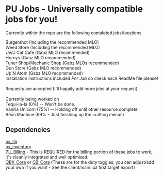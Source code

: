 # PU Jobs - Universally compatible jobs for you!

Currently within the repo are the following completed jobs/locations

Burgershot (Including the recommended MLO) <br>
Weed Store (Including the recommended MLO) <br>
UwU Cat Cafe (Gabz MLO recommended) <br>
Hornys (Gabz MLO recommended) <br>
Tuner Shop/Mechanic Shop (Gabz MLOs recommended) <br>
Gun Store (Gabz MLO recommended) <br>
Up N Atom (Gabz MLO recommended) <br> 
Installation Instructions included *Per Job* so check each ReadMe file please! <br> <br>
Requests are accepted (I'll happily add more jobs at your request) <br>
<br>
Currently being worked on <br>
Tequi-la-la (0%) -- Won't be done. <br>
Vanilla Unicorn (75%) -- Holding off until other resource complete <br>
Bean Machine (99% - Just finishing up the crafting menus) <br>
## Dependencies <br>
[ox_lib](https://github.com/overextended/ox_lib) <br>
[ox_inventory](https://github.com/overextended/ox_inventory) <br>
[PU_Billing](https://github.com/paruthepro/pu_billing) - This is REQUIRED for the billing portion of these jobs to work, it's cleanly integrated and well optimised. <br>
[QBX_Core](https://github.com/Qbox-project/qbx_core) or [QB_Core](https://github.com/qbcore-framework/qb-core) (These are for the duty toggles, you can adjust/add your own if you want - See the client/main.lua first target export)
